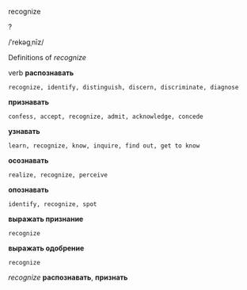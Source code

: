 recognize

?

/ˈrekəɡˌnīz/

Definitions of _recognize_

verb
**распознавать**

    recognize, identify, distinguish, discern, discriminate, diagnose
**признавать**

    confess, accept, recognize, admit, acknowledge, concede
**узнавать**

    learn, recognize, know, inquire, find out, get to know
**осознавать**

    realize, recognize, perceive
**опознавать**

    identify, recognize, spot
**выражать признание**

    recognize
**выражать одобрение**

    recognize

_recognize_
**распознавать**, **признать**